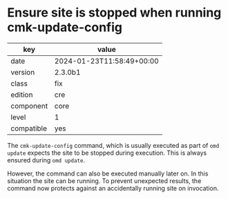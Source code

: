[//]: # (werk v2)
# Ensure site is stopped when running cmk-update-config

key        | value
---------- | ---
date       | 2024-01-23T11:58:49+00:00
version    | 2.3.0b1
class      | fix
edition    | cre
component  | core
level      | 1
compatible | yes

The `cmk-update-config` command, which is usually executed as part of `omd
update` expects the site to be stopped during execution. This is always ensured
during `omd update`.

However, the command can also be executed manually later on. In this situation
the site can be running. To prevent unexpected results, the command now protects
against an accidentally running site on invocation.
